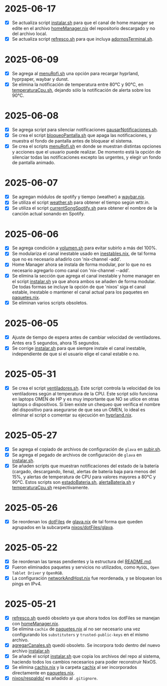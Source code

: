 # 2025-06-17
- [x] Se actualiza script [instalar.sh](scripts/instalar.sh) para que el canal de home manager se edite en el archivo [homeManager.nix](nixos/homeManager.nix) del repositorio descargado y no del archivo local.
- [x] Se actualiza script [refresco.sh](scripts/refresco.sh) para que incluya [adornosTerminal.sh](scripts/adornosTerminal.sh).

# 2025-06-09
- [x] Se agrega al [menuRofi.sh](scripts/menuRofi.sh) una opción para recargar hyprland, hyprpaper, waybar y dunst.
- [x] Se elimina la notificación de temperatura entre 80°C y 90°C, en [temperaturaCpu.sh](scripts/temperaturaCpu.sh), dejando sólo la notificación de alerta sobre los 90°C.

# 2025-06-08
- [x] Se agrega script para silenciar notificaciones [pausarNotificaciones.sh](scripts/pausarNotificaciones.sh).
- [x] Se crea el script [bloqueoPantalla.sh](scripts/bloqueoPantalla.sh) que apaga las notificaciones, y muestra el fondo de pantalla antes de bloquear el sistema.
- [x] Se crea el scripts [menuRofi.sh](scripts/menuRofi.sh) en donde se muestran distintas opciones y acciones que el usuario puede realizar. De momento está la opción de silenciar todas las notificaciones excepto las urgentes, y elegir un fondo de pantalla animado.

# 2025-06-07
- [x] Se agregan módulos de spotify y tiempo (weather) a [waybar.nix](nixos/dotFiles/waybar.nix).
- [x] Se utiliza el script [weather.sh](scripts/weather.sh) para obtener el tiempo según wttr.in.
- [x] Se utiliza el script [currentSongSpotify.sh](scripts/currentSongSpotify.sh) para obtener el nombre de la canción actual sonando en Spotify.

# 2025-06-06
- [x] Se agrega condición a [volumen.sh](scripts/volumen.sh) para evitar subirlo a más del 100%.
- [x] Se modulariza el canal inestable usado en [inestables.nix](nixos/inestables.nix), de tal forma que no es necesario añadirlo con 'nix-channel -add'.
- [x] Home Manager ahora se instala de forma modular, por lo que no es necesario agregarlo como canal con 'nix-channel --add'.
- [x] Se elimina la sección que agrega el canal inestable y home manager en el script [instalar.sh](scripts/instalar.sh) ya que ahora ambos se añaden de forma modular. De todas formas se incluye la opción de que 'nixos' siga el canal estable, inestable o mantener el canal actual para los paquetes en [paquetes.nix](nixos/paquetes.nix).
- [x] Se eliminan varios scripts obsoletos.

# 2025-06-05
- [x] Ajuste de tiempo de espera antes de cambiar velocidad de ventiladores. Antes era 5 segundos, ahora 15 segundos.
- [x] Se corrige [instalar.sh](scripts/instalar.sh) para que siempre instale el canal inestable, independiente de que si el usuario elige el canal estable o no.

# 2025-05-31
- [x] Se crea el script [ventiladores.sh](scripts/ventiladores.sh). Este script controla la velocidad de los ventiladores según al temperatura de la CPU. Este script sólo funciona en laptops OMEN de HP y es muy importante que NO se utlice en otras laptops o dispositivos. Si bien existe un chequeo que verifica el nombre del dispositivo para asegurarse de que sea un OMEN, lo ideal es eliminar el script o comentar su ejecución en [hyprland.nix](nixos/dotFiles/hyprland.nix).

# 2025-05-27
- [x] Se agrega el copiado de archivos de configuración de `glava` en [subir.sh](subir.sh).
- [x] Se agrega el pegado de archivos de configuración de `glava` en [instalar.sh](scripts/instalar.sh).
- [x] Se añaden scripts que muestran notificaciones del estado de la batería (cargado, descargando, llena), alertas de batería baja para menos del 15%, y alertas de temperatura de CPU para valores mayores a 80°C y 90°C. Estos scripts son [estadoBateria.sh](scripts/estadoBateria.sh), [alertaBateria.sh](scripts/alertaBateria.sh) y [temperaturaCpu.sh](scripts/temperaturaCpu.sh) respectivamente.

# 2025-05-26
- [x] Se reordenan los [dotFiles](nixos/dotFiles) de [glava.nix](nixos/dotFiles/glava/glava.nix) de tal forma que queden agrupados en la subcarpeta [nixos/dotFiles/glava](nixos/dotFiles/glava/).

# 2025-05-22
- [x] Se reordenan las tareas pendientes y la estructura del [README.md](README.md).
- [x] Fueron eliminados paquetes y servicios no utilizados, como `MySQL`, `Open Tablet Driver` y `OpenRGB`.
- [x] La configuración [networkAndHost.nix](nixos/networkAndHost.nix) fue reordenada, y se bloquean los pings en IPv4.

# 2025-05-21
- [x] [refresco.sh](scripts/refresco.sh) quedó obsoleto ya que ahora todos los dotFiles se manejan con [homeManager.nix](nixos/homeManager.nix).
- [x] Se elimina `cachix` de [paquetes.nix](nixos/paquetes.nix) al no ser necesario una vez configurando los `substituters` y `trusted-public-keys` en el mismo archivo.
- [x] [agregarCanales.sh](scripts/agregarCanales.sh) quedó obsoleto. Se incorpora todo dentro del nuevo archivo [instalar.sh](scripts/instalar.sh)
- [x] Se añade el script [instalar.sh](scripts/instalar.sh) que copia los archivos del repo al sistema, haciendo todos los cambios necesarios para poder reconstruir NixOS.
- [x] Se elimina [cachix.nix](nixos/cachix.nix) y la carpeta [cachix](nixos/cachix/) al ser incorporados directamente en [paquetes.nix](nixos/paquetes.nix).
- [x] [nixos/respaldo/](nixos/respaldo/) es añadido al `.gitignore`.
